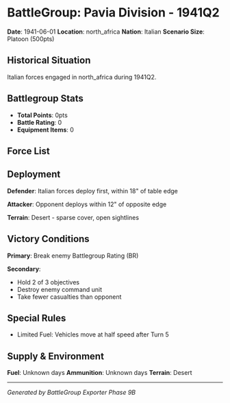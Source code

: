 # BattleGroup: Pavia Division - 1941Q2

**Date**: 1941-06-01
**Location**: north_africa
**Nation**: Italian
**Scenario Size**: Platoon (500pts)

## Historical Situation

Italian forces engaged in north_africa during 1941Q2.

## Battlegroup Stats

- **Total Points**: 0pts
- **Battle Rating**: 0
- **Equipment Items**: 0

## Force List


## Deployment

**Defender**: Italian forces deploy first, within 18" of table edge

**Attacker**: Opponent deploys within 12" of opposite edge

**Terrain**: Desert - sparse cover, open sightlines

## Victory Conditions

**Primary**: Break enemy Battlegroup Rating (BR)

**Secondary**:
- Hold 2 of 3 objectives
- Destroy enemy command unit
- Take fewer casualties than opponent

## Special Rules

- Limited Fuel: Vehicles move at half speed after Turn 5

## Supply & Environment

**Fuel**: Unknown days
**Ammunition**: Unknown days
**Terrain**: Desert

---

*Generated by BattleGroup Exporter Phase 9B*
